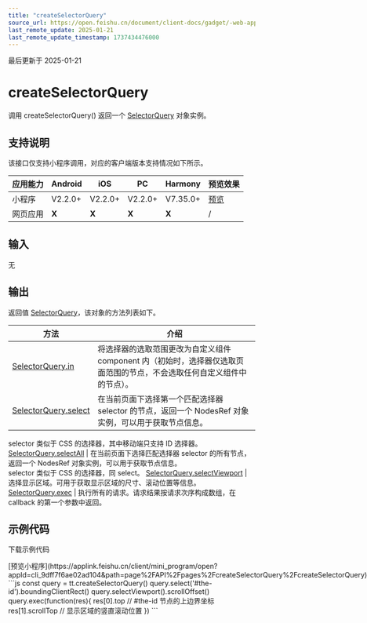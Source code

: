 ```yaml
---
title: "createSelectorQuery"
source_url: https://open.feishu.cn/document/client-docs/gadget/-web-app-api/ttml/createselectorquery
last_remote_update: 2025-01-21
last_remote_update_timestamp: 1737434476000
---
```

最后更新于 2025-01-21

# createSelectorQuery

调用 createSelectorQuery() 返回一个 [SelectorQuery](https://open.feishu.cn/document/uYjL24iN/uUjN24SN2YjL1YjN/selectorquery/selectorquery) 对象实例。

## 支持说明

该接口仅支持小程序调用，对应的客户端版本支持情况如下所示。

应用能力 | Android | iOS | PC | Harmony | 预览效果
--- | --- | --- | --- | --- | ---
小程序 | V2.2.0+ | V2.2.0+ | V2.2.0+ | V7.35.0+ | [预览](https://applink.feishu.cn/client/mini_program/open?appId=cli_9dff7f6ae02ad104&path=page%2FAPI%2Fpages%2FcreateSelectorQuery%2FcreateSelectorQuery)
网页应用 | **X** | **X** | **X** | **X** | /

## 输入
无

## 输出

返回值 [SelectorQuery](https://open.feishu.cn/document/uYjL24iN/uUjN24SN2YjL1YjN/selectorquery/selectorquery)，该对象的方法列表如下。

方法 | 介绍
--- | ---
[SelectorQuery.in](https://open.feishu.cn/document/uYjL24iN/uUjN24SN2YjL1YjN/selectorquery/in) | 将选择器的选取范围更改为自定义组件 component 内（初始时，选择器仅选取页面范围的节点，不会选取任何自定义组件中的节点）。
[SelectorQuery.select](https://open.feishu.cn/document/uYjL24iN/uUjN24SN2YjL1YjN/selectorquery/select) | 在当前页面下选择第一个匹配选择器 selector 的节点，返回一个 NodesRef 对象实例，可以用于获取节点信息。  
selector 类似于 CSS 的选择器，其中移动端只支持 ID 选择器。
[SelectorQuery.selectAll](https://open.feishu.cn/document/uYjL24iN/uUjN24SN2YjL1YjN/selectorquery/selectall) | 在当前页面下选择匹配选择器 selector 的所有节点，返回一个 NodesRef 对象实例，可以用于获取节点信息。  
selector 类似于 CSS 的选择器，同 select。
[SelectorQuery.selectViewport](https://open.feishu.cn/document/uYjL24iN/uUjN24SN2YjL1YjN/selectorquery/selectviewport) | 选择显示区域。可用于获取显示区域的尺寸、滚动位置等信息。
[SelectorQuery.exec](https://open.feishu.cn/document/uYjL24iN/uUjN24SN2YjL1YjN/selectorquery/exec) | 执行所有的请求。请求结果按请求次序构成数组，在 callback 的第一个参数中返回。

## 示例代码

<md-download-code href="https://open.feishu.cn/document/uYjL24iN/uYDM04iNwQjL2ADN" mobileDisplay="none">下载示例代码</md-download-code>

<div style="display: flex">
          [预览小程序](https://applink.feishu.cn/client/mini_program/open?appId=cli_9dff7f6ae02ad104&path=page%2FAPI%2Fpages%2FcreateSelectorQuery%2FcreateSelectorQuery)

</div> 
```js
const query = tt.createSelectorQuery()
query.select('#the-id').boundingClientRect()
query.selectViewport().scrollOffset()
query.exec(function(res){
  res[0].top       // #the-id 节点的上边界坐标
  res[1].scrollTop // 显示区域的竖直滚动位置
})
```
